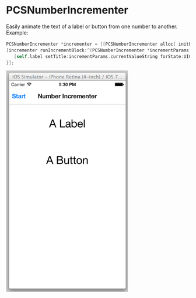 PCSNumberIncrementer
====================

Easily animate the text of a label or button from one number to another. Example:

```objective-c
PCSNumberIncrementer *incrementer = [[PCSNumberIncrementer alloc] initFromValue:100 toValue:2100];
[incrementer runIncrementBlock:^(PCSNumberIncrementer *incrementParams) {
   [self.label setTitle:incrementParams.currentValueString forState:UIControlStateNormal];
}];
```

![Screenshot](https://raw.githubusercontent.com/pchensoftware/PCSNumberIncrementer/master/Docs/Screenshot.gif)
